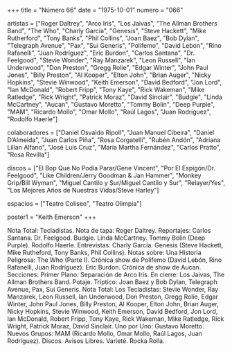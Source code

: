 +++
title = "Número 66"
date = "1975-10-01"
numero = "066"

artistas = ["Roger Daltrey", "Arco Iris", "Los Jaivas", "The Allman Brothers Band", "The Who",  "Charly García", "Genesis", "Steve Hackett", "Mike Rutherford", "Tony Banks", "Phil Collins", "Joan Baez", "Bob Dylan", "Telegraph Avenue", "Pax", "Sui Generis", "Polifemo", "David Lebón", "Rino Rafanelli", "Juan Rodríguez", "Eric Burdon", "Carlos Santana", "Dr. Feelgood", "Stevie Wonder", "Ray Manzarek", "Leon Russell", "Ian Underwood", "Don Preston", "Gregg Rolie", "Edgar Winter", "John Paul Jones", "Billy Preston", "Al Kooper", "Elton John", "Brian Auger", "Nicky Hopkins", "Stevie Winwood", "Keith Emerson", "David Bedford", "Jon Lord", "Ian McDonald", "Robert Fripp", "Tony Kaye", "Rick Wakeman", "Mike Ratledge", "Rick Wright", "Patrick Moraz", "David Sinclair", "Budgie", "Linda McCartney", "Aucan", "Gustavo Moretto", "Tommy Bolin", "Deep Purple", "MAM", "Ricardo Mollo", "Omar Mollo", "Raúl Lagos", "Juan Rodríguez", "Rodolfo Haerle"] 

colaboradores = ["Daniel Osvaldo Ripoll", "Juan Manuel Cibeira", "Daniel D’Almeida", "Juan Carlos Piña", "Rosa Corgatelli", "Rubén Andón", "Adriana Lilian Alfano", "José Luis Cruz", "María Martha Fernández", "Carlos Pratto", "Rosa Revilla"]

discos = ["El Bop Que No Podía Parar/Gene Vincent", "Por El Espigón/Dr. Feelgood", "Like Children/Jerry Goodman & Jan Hammer", "Monkey Grip/Bill Wyman", "Miguel Cantilo y Sur/Miguel Cantilo y Sur", "Relayer/Yes", "Los Mejores Años de Nuestras Vidas/Steve Harley"]

espacios = ["Teatro Coliseo", "Teatro Olimpia"]

poster1 = "Keith Emerson"
+++

Nota Total: Tecladistas. 
Nota de tapa: 
Roger Daltrey. 
Reportajes:
Carlos Santana. Dr. Feelgood. Budgie. Linda McCartney. Tommy Bolin (Deep Purple). Rodolfo Haerle.
Entrevistas:
Charly García. Genesis (Steve Hackett, Mike Rutheford, Tony Banks, Phil Collins).
Notas sobre:
Una Historia Peligrosa: The Who (Parte I).
Crónica show de Polifemo (David Lebón, Rino Rafanelli, Juan Rodríguez). 
Eric Burdon. 
Crónica de show de Aucan.
Secciones:
Primer Plano: Separación de Arco Iris. 
En cierre: Los Jaivas, The Allman Brothers Band. Potaje. 
Tríptico: Joan Baez y Bob Dylan, Telegraph Avenue, Pax, Sui Generis. 
Nota Total: Los Tecladistas: Stevie Wonder, Ray Manzarek, Leon Russell, Ian Underwood, Don Preston, Gregg Rolie, Edgar Winter, John Paul Jones, Billy Preston, Al Kooper, Elton John, Brian Auger, Nicky Hopkins, Stevie Winwood, Keith Emerson, David Bedford, Jon Lord, Ian McDonald, Robert Fripp, Tony Kaye, Rick Wakeman, Mike Ratledge, Rick Wright, Patrick Moraz, David Sinclair. 
Uno por Uno: Gustavo Moretto. 
Nuevos Grupos: MAM (Ricardo Mollo, Omar Mollo, Raúl Lagos, Juan Rodríguez). 
Discos. Avisos Libres. Varieté. Rocka Rolla. 
